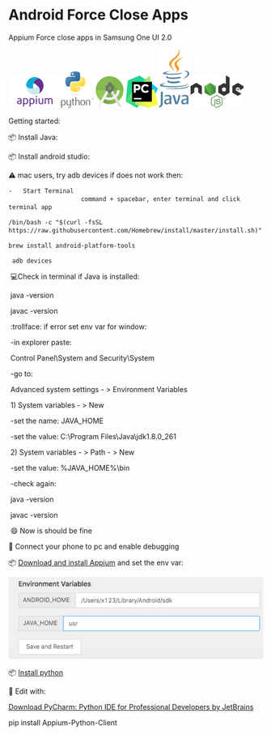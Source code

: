 # Android Force Close Apps
 Appium Force close apps in Samsung One UI 2.0

![](https://raw.githubusercontent.com/georgecristian97/Logo/main/logo/appium-logo.png)![](https://raw.githubusercontent.com/georgecristian97/Logo/main/logo/python-logo.png)![](https://raw.githubusercontent.com/georgecristian97/Logo/main/logo/androidstudio-logo.png)![](https://raw.githubusercontent.com/georgecristian97/Logo/main/logo/pycharm-logo.png)![](https://raw.githubusercontent.com/georgecristian97/Logo/main/logo/java-logo.png)![](https://raw.githubusercontent.com/georgecristian97/Logo/main/logo/nodejs-logo.png)



Getting started:

:package:	Install Java:

:package:	Install android studio:

:warning:	mac  users, try adb devices if does not work then:

	-	Start Terminal
						command + spacebar, enter terminal and click terminal app

```
/bin/bash -c "$(curl -fsSL https://raw.githubusercontent.com/Homebrew/install/master/install.sh)"
```

```
brew install android-platform-tools
```

```
 adb devices
```



​	 :computer:Check in terminal if Java is installed: 

​			java -version

​			javac -version

​			:trollface: if error set env var for window:

​				-in explorer paste:

​					Control Panel\System and Security\System

​				-go to:

​					Advanced system settings - > Environment Variables

​						1) System variables - > New 

​							-set the name: JAVA_HOME 

​							-set the value: C:\Program Files\Java\jdk1.8.0_261

​						2) System variables - > Path - > New

​							-set the value: %JAVA_HOME%\bin

​				 -check again:

​					java -version

​                    javac -version

​                    :smile:	Now is should be fine

:iphone:	Connect your phone to pc and enable debugging

:package:	[Download and install Appium](http://appium.io/downloads.html) and set the env var:

![](https://raw.githubusercontent.com/georgecristian97/Android-Force-Close-Apps/main/Screen%20Shot%202021-01-10%20at%207.30.28%20PM.png)	

:package:	[Install python](https://www.python.org/downloads/release/python-370/)

:hammer:	Edit with:

[Download PyCharm: Python IDE for Professional Developers by JetBrains](https://www.jetbrains.com/pycharm/download/#section=windows)

pip install Appium-Python-Client

